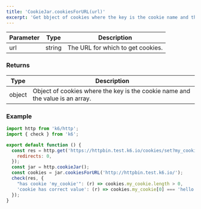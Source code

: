 ```yaml
---
title: 'CookieJar.cookiesForURL(url)'
excerpt: 'Get bbject of cookies where the key is the cookie name and the value is an array.'
---
```


| Parameter | Type   | Description                       |
| --------- | ------ | --------------------------------- |
| url       | string | The URL for which to get cookies. |

### Returns

| Type   | Description                                                                   |
| ------ | ----------------------------------------------------------------------------- |
| object | Object of cookies where the key is the cookie name and the value is an array. |

### Example

<CodeGroup labels={[]}>

```javascript
import http from 'k6/http';
import { check } from 'k6';

export default function () {
  const res = http.get('https://httpbin.test.k6.io/cookies/set?my_cookie=hello%20world', {
    redirects: 0,
  });
  const jar = http.cookieJar();
  const cookies = jar.cookiesForURL('http://httpbin.test.k6.io/');
  check(res, {
    "has cookie 'my_cookie'": (r) => cookies.my_cookie.length > 0,
    'cookie has correct value': (r) => cookies.my_cookie[0] === 'hello world',
  });
}
```

</CodeGroup>
